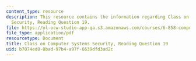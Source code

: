 ```yaml
---
content_type: resource
description: This resource contains the information regarding Class on Computer Systems
  Security, Reading Question 19.
file: https://ol-ocw-studio-app-qa.s3.amazonaws.com/courses/6-858-computer-systems-security-fall-2014/b7074ed08bad97b4a97f6639dfd3ad2c_MIT6_858F14_Reading19.pdf
file_type: application/pdf
resourcetype: Document
title: Class on Computer Systems Security, Reading Question 19
uid: b7074ed0-8bad-97b4-a97f-6639dfd3ad2c
---
```

